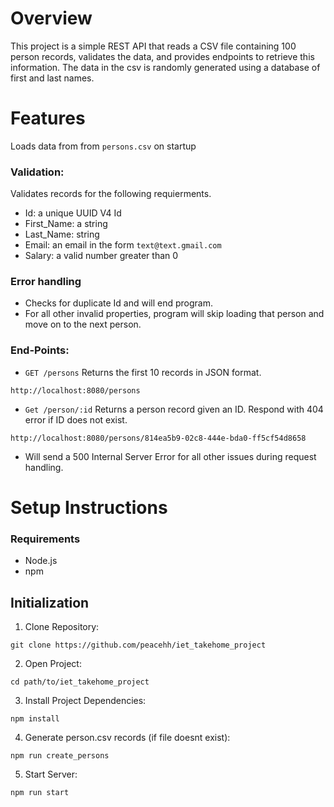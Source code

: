 # Overview
This project is a simple REST API that reads a CSV file containing 100 person records, validates the data, and provides endpoints to retrieve this information. The data in the csv is randomly generated using a database of first and last names.
# Features
Loads data from from `persons.csv` on startup
### Validation:
Validates records for the following requierments.
- Id: a unique UUID V4 Id
- First_Name: a string
- Last_Name: string
- Email: an email in the form `text@text.gmail.com`
- Salary: a valid number greater than 0
### Error handling
- Checks for duplicate Id and will end program.
- For all other invalid properties, program will skip loading that person and move on to the next person.
### End-Points:
- `GET /persons` Returns the first 10 records in JSON format.
```
http://localhost:8080/persons
```
- `Get /person/:id` Returns a person record given an ID. Respond with 404 error if ID does not exist.
```
http://localhost:8080/persons/814ea5b9-02c8-444e-bda0-ff5cf54d8658
```
- Will send a 500 Internal Server Error for all other issues during request handling.
# Setup Instructions
### Requirements
- Node.js
- npm
## Initialization
1. Clone Repository: 
```
git clone https://github.com/peacehh/iet_takehome_project
```
2. Open Project: 
```
cd path/to/iet_takehome_project
```
3. Install Project Dependencies: 
```
npm install
```
4. Generate person.csv records (if file doesnt exist): 
```
npm run create_persons
```
5. Start Server: 
```
npm run start
```